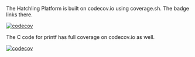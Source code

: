 
The Hatchling Platform is built on codecov.io using coverage.sh.  The badge
links there.

[![codecov](https://codecov.io/gh/adrian3git/HatchlingPlatform/branch/master/graph/badge.svg)](https://codecov.io/gh/adrian3git/HatchlingPlatform)

The C code for printf has full coverage on codecov.io as well.

[![codecov](https://codecov.io/gh/mpaland/printf/branch/master/graph/badge.svg)](https://codecov.io/gh/mpaland/printf)
